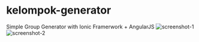 # kelompok-generator
Simple Group Generator with Ionic Framerwork + AngularJS
![screenshot-1](https://i.imgur.com/Sfki6t4.png) ![screenshot-2](https://i.imgur.com/UlUclpX.png)
